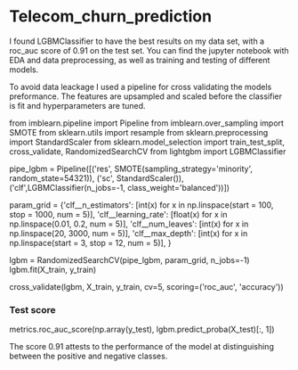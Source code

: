 # Telecom_churn_prediction
I found LGBMClassifier to have the best results on my data set, with a roc_auc score of 0.91 on the test set.
You can find the jupyter notebook with EDA and data preprocessing, as well as training and testing of different models.

To avoid data leackage I used a pipeline for cross validating the models preformance. The features are upsampled and scaled before the classifier is fit and hyperparameters are tuned. 

from imblearn.pipeline import Pipeline
from imblearn.over_sampling import SMOTE
from sklearn.utils import resample
from sklearn.preprocessing import StandardScaler
from sklearn.model_selection import train_test_split, cross_validate, RandomizedSearchCV
from lightgbm import LGBMClassifier

pipe_lgbm = Pipeline([('res', SMOTE(sampling_strategy='minority', random_state=54321)),
                      ('sc', StandardScaler()),
                      ('clf',LGBMClassifier(n_jobs=-1, class_weight='balanced'))])

param_grid = {'clf__n_estimators': [int(x) for x in np.linspace(start = 100, stop = 1000, num = 5)],
              'clf__learning_rate': [float(x) for x in np.linspace(0.01, 0.2, num = 5)],
              'clf__num_leaves': [int(x) for x in np.linspace(20, 3000, num = 5)],
              'clf__max_depth': [int(x) for x in np.linspace(start = 3, stop = 12, num = 5)],
             }

lgbm = RandomizedSearchCV(pipe_lgbm, param_grid, n_jobs=-1)
lgbm.fit(X_train, y_train)

cross_validate(lgbm, X_train, y_train, cv=5, scoring=('roc_auc', 'accuracy'))

### Test score
metrics.roc_auc_score(np.array(y_test), lgbm.predict_proba(X_test)[:, 1])

The score 0.91 attests to the performance of the model at distinguishing between the positive and negative classes.
